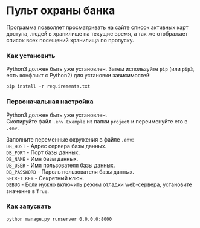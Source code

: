# Пульт охраны банка

Программа позволяет просматривать на сайте список активных карт доступа, людей в хранилище на текущие время, а так же отображает список всех посещений хранилища по пропуску.  

### Как установить

Python3 должен быть уже установлен.
Затем используйте `pip` (или `pip3`, есть конфликт с Python2) для установки зависимостей:
```console
pip install -r requirements.txt
```

### Первоначальная настройка
Python3 должен быть уже установлен.  
Скопируйте файл `.env.Example` из папки `project` и переименуйте его в `.env`.  

Заполните переменные окружения в файле `.env`:  
`DB_HOST` - Адрес сервера базы данных.  
`DB_PORT` - Порт базы данных.  
`DB_NAME` - Имя базы данных.  
`DB_USER` - Имя пользователя базы данных.  
`DB_PASSWORD` - Пароль пользователя базы данных.  
`SECRET_KEY` - Секретный ключ.  
`DEBUG` - Если нужно включить режим отладки web-сервера, установите значение в `True`.  


### Как запускать
```console
python manage.py runserver 0.0.0.0:8000
```
